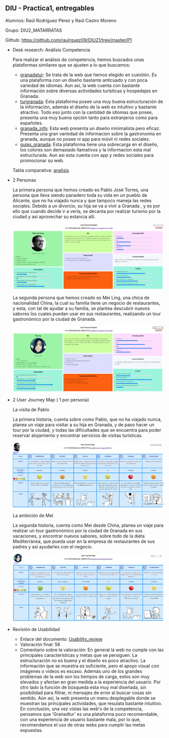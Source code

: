 ## DIU - Practica1, entregables

Alumnos: Raúl Rodríguez Pérez y Raúl Castro Moreno

Grupo: DIU2_MATARRATAS

Github: https://github.com/raulrguez09/DIU21/tree/master/P1

- Desk research: Análisis Competencia 

	Para realizar el análisis de competencia, hemos buscados unas plataformas similares que se ajusten a lo que buscamos:

	- [granadatur](http://www.granadatur.com/): Se trata de la web que hemos elegido en cuestión. Es una plataforma con un diseño bastante anticuado y con poca variedad de idiomas. Aun así, la web cuenta con bastante información sobre diversas actividades turísticas y hospedajes en Granada.
	- [turgranada](https://www.turgranada.es/): Esta plataforma posee una muy buena estructuración de la información, además el diseño de la web es intuitivo y bastante atractivo. Todo eso junto con la cantidad de idiomas que posee, presenta una muy buena opción tanto para extranjeros como para españoles.
	- [granada_info](https://granadainfo.com/): Esta web presenta un diseño minimalista pero eficaz. Presenta una gran variedad de informacion sobre la gastronomia en granada, aunque no posee ni app para móvil ni redes sociales.
	- [guias_granada](https://www.guiasgranada.com/): Esta plataforma tiene una sobrecarga en el diseño, los colores son demasiado llamativos y la informacion esta mal estructurada. Aun asi esta cuenta con app y redes sociales para promocionar su web.

	Tabla comparativa: [analisis](https://github.com/raulrguez09/DIU21/blob/master/P1/Competitor_Analysis.pdf) 

- 2 Personas 

	La primera persona que hemos creado es Pablo José Torres, una persona que lleva siendo panadero toda su vida en un pueblo de Alicante, que no ha viajado nunca y que tampoco maneja las redes sociales. Debido a un divorcio, su hija se va a vivir a Granada , y es por ello que cuando decide ir a verla, se decanta por realizar turismo por la ciudad y así aprovechar su estancia allí.

	![ScreenShot](pablo.png)

	La segunda persona que hemos creado es Mei Ling, una chica de nacionalidad China, la cual su familia tiene un negocio de restaurantes, y esta, con tal de ayudar a su familia, se plantea descubrir nuevos sabores los cuales puedan usar en sus restaurantes, realizando un tour gastronómico por la ciudad de Granada.

	![ScreenShot](mei.png)

- 2 User Journey Map  ( 1 por persona)

	La visita de Pablo

	La primera historia, cuenta sobre como Pablo, que no ha viajado nunca, planea un viaje para visitar a su hija en Granada, y de paso hacer un tour por la ciudad, y todas las dificultades que se encuentra para poder reservar alojamiento y encontrar servicios de visitas turísticas.

	![ScreenShot](pabloMap.png)

	La ambición de Mei

	La segunda historia, cuenta como Mei desde China, planea un viaje para realizar un tour gastronómico por la ciudad de Granada en sus vacaciones, y encontrar nuevos sabores, sobre todo de la dieta Mediterránea, que pueda usar en la empresa de restaurantes de sus padres y así ayudarles con el negocio.

	![ScreenShot](meiMap.png)
	
- Revisión de Usabilidad 
	
  - Enlace del documento: [Usability_review](https://github.com/raulrguez09/DIU21/blob/master/P1/Usability-review-GRANADATUR.pdf)
  - Valoración final: 56
  - Comentario sobre la valoración: 
En general la web no cumple con las principales características y metas que se persiguen. La estructuración no es buena y el diseño es poco atractivo. La información que se muestra es suficiente, pero el apoyo visual con imágenes o videos es escaso. Además uno de los grandes problemas de la web son los tiempos de carga, estos son muy elevados y afectan en gran medida a la experiencia del usuario. Por otro lado la función de búsqueda esta muy mal diseñada, sin posibilidad para filtrar, ni mensajes de error al buscar cosas sin sentido. Aún asi, la web presenta un menu desplegable donde se muestran las principales actividades, que resulata bastante intuitivo. En conclusión, una vez vistas las web's de la competencia, pensamos que 'Granadtur' es una plataforma poco recomendable, con una experiencia de usuario bastante mala, por lo que, recomendamos el uso de otras webs para cumplir las metas expuestas. 





